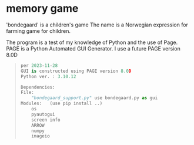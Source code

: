 # memory game

'bondegaard' is a children's game
The name is a Norwegian expression for farming game for children.



The program is a test of my knowledge of Python and the use of Page.
PAGE is a Python Automated GUI Generator. I use a future PAGE version 8.0D




> ```python
> per 2023-11-28
> GUI is constructed using PAGE version 8.0D
> Python ver. : 3.10.12
> 
> Dependencies:
> File: 
>     "bondegaard_support.py" use bondegaard.py as gui
> Modules:   (use pip install ..)
>     os
>     pyautogui
>     screen info
>     ARROW
>     numpy
>     imageio
> ```


